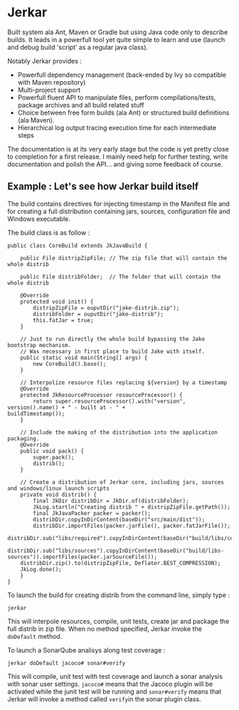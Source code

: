 Jerkar
======

Built system ala Ant, Maven or Gradle but using Java code only to describe builds.
It leads in a powerfull tool yet quite simple to learn and use (launch and debug build 'script' as a regular java class).

Notably Jerkar provides :
* Powerfull dependency management (back-ended by Ivy so compatible with Maven repository)
* Multi-project support
* Powerfull fluent API to manipulate files, perform  compilations/tests, package archives and all build related stuff
* Choice between free form builds (ala Ant) or structured build definitions (ala Maven).   
* Hierarchical log output tracing execution time for each intermediate steps

The documentation is at its very early stage but the code is yet pretty close to completion for a first release. 
I mainly need help for further testing, write documentation and polish the API... and giving some feedback of course.

Example : Let's see how Jerkar build itself
--
The build contains directives for injecting timestamp in the Manifest file and for creating a full distribution containing jars, sources, configuration file and Windows executable.

The build class is as follow :

    public class CoreBuild extends JkJavaBuild {

	    public File distripZipFile; // The zip file that will contain the whole distrib

	    public File distribFolder;  // The folder that will contain the whole distrib

	    @Override
	    protected void init() {
	        distripZipFile = ouputDir("jake-distrib.zip");
            distribFolder = ouputDir("jake-distrib");
		    this.fatJar = true;
        }

	    // Just to run directly the whole build bypassing the Jake bootstrap mechanism.
	    // Was necessary in first place to build Jake with itself.
	    public static void main(String[] args) {
		    new CoreBuild().base();
	    }

	    // Interpolize resource files replacing ${version} by a timestamp
	    @Override
	    protected JkResourceProcessor resourceProcessor() {
		    return super.resourceProcessor().with("version", version().name() + " - built at - " +                   buildTimestamp());
	    }

	    // Include the making of the distribution into the application packaging.
	    @Override
	    public void pack() {
		    super.pack();
		    distrib();
	    }

        // Create a distribution of Jerkar core, including jars, sources and windows/linux launch scripts
	    private void distrib() {
		    final JkDir distribDir = JkDir.of(distribFolder);
		    JkLog.startln("Creating distrib " + distripZipFile.getPath());
		    final JkJavaPacker packer = packer();
		    distribDir.copyInDirContent(baseDir("src/main/dist"));
		    distribDir.importFiles(packer.jarFile(), packer.fatJarFile());
		    distribDir.sub("libs/required").copyInDirContent(baseDir("build/libs/compile"));
		    distribDir.sub("libs/sources").copyInDirContent(baseDir("build/libs-sources")).importFiles(packer.jarSourceFile());
		distribDir.zip().to(distripZipFile, Deflater.BEST_COMPRESSION);
		JkLog.done();
	    }
	}

To launch the build for creating distrib from the command line, simply type : 

    jerkar

This will interpole resources, compile, unit tests, create jar and package the full distrib in zip file. When no method specified, Jerkar invoke the `doDefault` method.

To launch a SonarQube analisys along test coverage : 

    jerkar doDefault jacoco# sonar#verify
    
This will compile, unit test with test coverage and launch a sonar analysis with sonar user settings. 
`jacoco#` means that the Jacoco plugin will be activated while the junit test will be running and `sonar#verify` means that Jerkar will invoke a method called `verify`in the sonar plugin class.
    
    
    
    